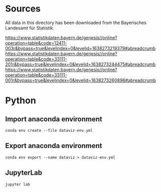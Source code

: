 # Sources
All data in this directory has been downloaded from the Bayerisches Landesamt für Statistik.

https://www.statistikdaten.bayern.de/genesis//online?operation=table&code=12411-003r&bypass=true&levelindex=0&levelid=1638273219379#abreadcrumb
https://www.statistikdaten.bayern.de/genesis//online?operation=table&code=33111-201r&bypass=true&levelindex=0&levelid=1638273244475#abreadcrumb
https://www.statistikdaten.bayern.de/genesis//online?operation=table&code=33111-001r&bypass=true&levelindex=0&levelid=1638273260896#abreadcrumb

# Python

## Import anaconda environment

`conda env create --file dataviz-env.yml`


## Export anaconda environment

`conda env export --name dataviz > dataviz-env.yml`


## JupyterLab

`jupyter lab`






